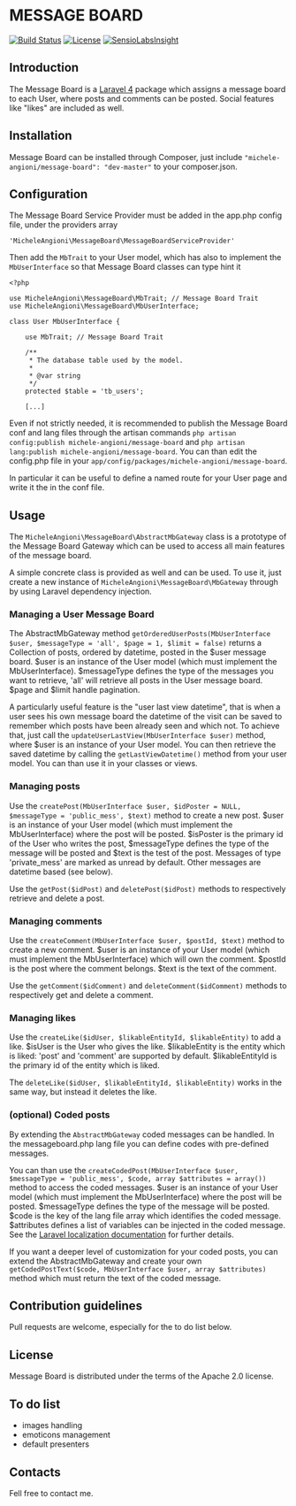 # MESSAGE BOARD

[![Build Status](https://travis-ci.org/micheleangioni/message-board.svg)](https://travis-ci.org/micheleangioni/message-board)
[![License](https://poser.pugx.org/michele-angioni/message-board/license.svg)](https://packagist.org/packages/michele-angioni/message-board) 
[![SensioLabsInsight](https://insight.sensiolabs.com/projects/e277b232-bef0-4576-bc1a-83b2d1d6a1f5/small.png)](https://insight.sensiolabs.com/projects/e277b232-bef0-4576-bc1a-83b2d1d6a1f5)

## Introduction

The Message Board is a [Laravel 4](http://laravel.com) package which assigns a message board to each User, where posts and comments can be posted. Social features like "likes" are included as well.

## Installation

Message Board can be installed through Composer, just include `"michele-angioni/message-board": "dev-master"` to your composer.json.

## Configuration

The Message Board Service Provider must be added in the app.php config file, under the providers array

    'MicheleAngioni\MessageBoard\MessageBoardServiceProvider'

Then add the `MbTrait` to your User model, which has also to implement the `MbUserInterface` so that Message Board classes can type hint it

    <?php

    use MicheleAngioni\MessageBoard\MbTrait; // Message Board Trait
    use MicheleAngioni\MessageBoard\MbUserInterface;

    class User MbUserInterface {

        use MbTrait; // Message Board Trait

        /**
         * The database table used by the model.
         *
         * @var string
         */
        protected $table = 'tb_users';

        [...]

Even if not strictly needed, it is recommended to publish the Message Board conf and lang files through the artisan commands `php artisan config:publish michele-angioni/message-board` and `php artisan lang:publish michele-angioni/message-board`.
You can than edit the config.php file in your `app/config/packages/michele-angioni/message-board`.

In particular it can be useful to define a named route for your User page and write it the in the conf file.

## Usage

The `MicheleAngioni\MessageBoard\AbstractMbGateway` class is a prototype of the Message Board Gateway which can be used to access all main features of the message board.

A simple concrete class is provided as well and can be used. To use it, just create a new instance of `MicheleAngioni\MessageBoard\MbGateway` through by using Laravel dependency injection. 

### Managing a User Message Board

The AbstractMbGateway method `getOrderedUserPosts(MbUserInterface $user, $messageType = 'all', $page = 1, $limit = false)` returns a Collection of posts, ordered by datetime, posted in the $user message board.
$user is an instance of the User model (which must implement the MbUserInterface).
$messageType defines the type of the messages you want to retrieve, 'all' will retrieve all posts in the User message board.
$page and $limit handle pagination.

A particularly useful feature is the "user last view datetime", that is when a user sees his own message board the datetime of the visit can be saved to remember which posts have been already seen and which not.
To achieve that, just call the `updateUserLastView(MbUserInterface $user)` method, where $user is an instance of your User model.
You can then retrieve the saved datetime by calling the `getLastViewDatetime()` method from your user model. You can than use it in your classes or views.

### Managing posts

Use the `createPost(MbUserInterface $user, $idPoster = NULL, $messageType = 'public_mess', $text)` method to create a new post.
$user is an instance of your User model (which must implement the MbUserInterface) where the post will be posted.
$isPoster is the primary id of the User who writes the post, $messageType defines the type of the message will be posted and $text is the test of the post.
Messages of type 'private_mess' are marked as unread by default. Other messages are datetime based (see below).

Use the `getPost($idPost)` and `deletePost($idPost)` methods to respectively retrieve and delete a post.

### Managing comments

Use the `createComment(MbUserInterface $user, $postId, $text)` method to create a new comment.
$user is an instance of your User model (which must implement the MbUserInterface) which will own the comment.
$postId is the post where the comment belongs.
$text is the text of the comment.

Use the `getComment($idComment)` and `deleteComment($idComment)` methods to respectively get and delete a comment.

### Managing likes

Use the `createLike($idUser, $likableEntityId, $likableEntity)` to add a like.
$isUser is the User who gives the like. $likableEntity is the entity which is liked: 'post' and 'comment' are supported by default.
$likableEntityId is the primary id of the entity which is liked.

The `deleteLike($idUser, $likableEntityId, $likableEntity)` works in the same way, but instead it deletes the like.

### (optional) Coded posts

By extending the `AbstractMbGateway` coded messages can be handled. In the messageboard.php lang file you can define codes with pre-defined messages.

You can than use the `createCodedPost(MbUserInterface $user, $messageType = 'public_mess', $code, array $attributes = array())` method to access the coded messages.
$user is an instance of your User model (which must implement the MbUserInterface) where the post will be posted.
$messageType defines the type of the message will be posted.
$code is the key of the lang file array which identifies the coded message.
$attributes defines a list of variables can be injected in the coded message. See the [Laravel localization documentation](http://laravel.com/docs/4.2/localization) for further details.

If you want a deeper level of customization for your coded posts, you can extend the AbstractMbGateway and create your own `getCodedPostText($code, MbUserInterface $user, array $attributes)` method which must return the text of the coded message.

## Contribution guidelines

Pull requests are welcome, especially for the to do list below.

## License

Message Board is distributed under the terms of the Apache 2.0 license.

## To do list

- images handling
- emoticons management
- default presenters

## Contacts

Fell free to contact me.
